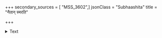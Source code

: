 +++
secondary_sources = [ "MSS_3602",]
jsonClass = "Subhaashita"
title = "नैतान् स्मरति"

+++

<details><summary>Text</summary>

नैतान् स्मरति कृत्येषु याचितश् चाभ्यसूयति।  
एतान् दोषान् नरः प्राज्ञो बुद्ध्या बुद्ध्वा विवर्जयेत्॥
</details>
